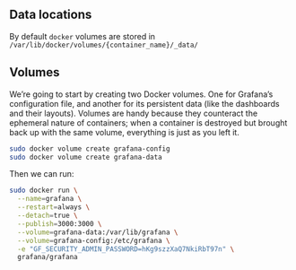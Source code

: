 ## Data locations

By default `docker` volumes are stored in `/var/lib/docker/volumes/{container_name}/_data/`

## Volumes

We’re going to start by creating two Docker volumes. One for Grafana’s configuration file, and another for its persistent data (like the dashboards and their layouts). Volumes are handy because they counteract the ephemeral nature of containers; when a container is destroyed but brought back up with the same volume, everything is just as you left it.
```bash
sudo docker volume create grafana-config
sudo docker volume create grafana-data
```

Then we can run:
```bash
sudo docker run \
  --name=grafana \
  --restart=always \
  --detach=true \
  --publish=3000:3000 \
  --volume=grafana-data:/var/lib/grafana \
  --volume=grafana-config:/etc/grafana \
  -e "GF_SECURITY_ADMIN_PASSWORD=hKg9szzXaQ7NkiRbT97n" \
  grafana/grafana
  ```
